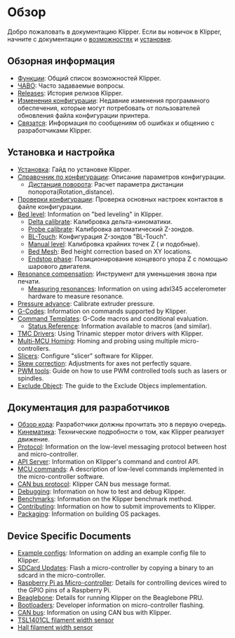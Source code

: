 # Обзор

Добро пожаловать в документацию Klipper. Если вы новичок в Klipper, начните с документации о [возможностях](Features.md) и [установке](Installation.md).

## Обзорная информация

- [Функции](Features.md): Общий список возможностей Klipper.
- [ЧАВО](FAQ.md): Часто задаваемые вопросы.
- [Releases](Releases.md): История релизов Klipper.
- [Изменения конфигурации](Config_Changes.md): Недавние изменения программного обеспечения, которые могут потребовать от пользователей обновления файла конфигурации принтера.
- [Связатся](Contact.md): Информация по сообщениям об ошибках и общению с разработчиками Klipper.

## Установка и настройка

- [Установка](Installation.md): Гайд по установке Klipper.
- [Справочник по конфигурации](Config_Reference.md): Описание параметров конфигурации.
   - [Дистанция поворота](Rotation_Distance.md): Расчет параметра дистанции попорота(Rotation_distance).
- [Проверки конфигурации](Config_checks.md): Проверка основных настроек контактов в файле конфигурации.
- [Bed level](Bed_Level.md): Information on "bed leveling" in Klipper.
   - [Delta calibrate](Delta_Calibrate.md): Калибровка дельта-киноматики.
   - [Probe calibrate](Probe_Calibrate.md): Калибровка автоматический Z-зондов.
   - [BL-Touch](BLTouch.md): Конфигурация Z-зондов "BL-Touch".
   - [Manual level](Manual_Level.md): Калибровка крайних точек Z ( и подобные).
   - [Bed Mesh](Bed_Mesh.md): Bed height correction based on XY locations.
   - [Endstop phase](Endstop_Phase.md): Позиционирование концевого упора Z с помощью шарового двигателя.
- [Resonance compensation](Resonance_Compensation.md): Инструмент для уменьшения звона при печати.
   - [Measuring resonances](Measuring_Resonances.md): Information on using adxl345 accelerometer hardware to measure resonance.
- [Pressure advance](Pressure_Advance.md): Calibrate extruder pressure.
- [G-Codes](G-Codes.md): Information on commands supported by Klipper.
- [Command Templates](Command_Templates.md): G-Code macros and conditional evaluation.
   - [Status Reference](Status_Reference.md): Information available to macros (and similar).
- [TMC Drivers](TMC_Drivers.md): Using Trinamic stepper motor drivers with Klipper.
- [Multi-MCU Homing](Multi_MCU_Homing.md): Homing and probing using multiple micro-controllers.
- [Slicers](Slicers.md): Configure "slicer" software for Klipper.
- [Skew correction](Skew_Correction.md): Adjustments for axes not perfectly square.
- [PWM tools](Using_PWM_Tools.md): Guide on how to use PWM controlled tools such as lasers or spindles.
- [Exclude Object](Exclude_Object.md): The guide to the Exclude Objecs implementation.

## Документация для разработчиков

- [Обзор кода](Code_Overview.md): Разработчики должны прочитать это в первую очередь.
- [Кинематика](Kinematics.md): Технические подробности о том, как Klipper реализует движение.
- [Protocol](Protocol.md): Information on the low-level messaging protocol between host and micro-controller.
- [API Server](API_Server.md): Information on Klipper's command and control API.
- [MCU commands](MCU_Commands.md): A description of low-level commands implemented in the micro-controller software.
- [CAN bus protocol](CANBUS_protocol.md): Klipper CAN bus message format.
- [Debugging](Debugging.md): Information on how to test and debug Klipper.
- [Benchmarks](Benchmarks.md): Information on the Klipper benchmark method.
- [Contributing](CONTRIBUTING.md): Information on how to submit improvements to Klipper.
- [Packaging](Packaging.md): Information on building OS packages.

## Device Specific Documents

- [Example configs](Example_Configs.md): Information on adding an example config file to Klipper.
- [SDCard Updates](SDCard_Updates.md): Flash a micro-controller by copying a binary to an sdcard in the micro-controller.
- [Raspberry Pi as Micro-controller](RPi_microcontroller.md): Details for controlling devices wired to the GPIO pins of a Raspberry Pi.
- [Beaglebone](Beaglebone.md): Details for running Klipper on the Beaglebone PRU.
- [Bootloaders](Bootloaders.md): Developer information on micro-controller flashing.
- [CAN bus](CANBUS.md): Information on using CAN bus with Klipper.
- [TSL1401CL filament width sensor](TSL1401CL_Filament_Width_Sensor.md)
- [Hall filament width sensor](Hall_Filament_Width_Sensor.md)
